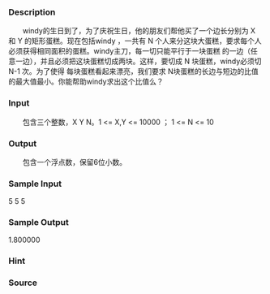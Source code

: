
### Description
　　windy的生日到了，为了庆祝生日，他的朋友们帮他买了一个边长分别为 X 和 Y 的矩形蛋糕。现在包括windy
，一共有 N 个人来分这块大蛋糕，要求每个人必须获得相同面积的蛋糕。windy主刀，每一切只能平行于一块蛋糕
的一边（任意一边），并且必须把这块蛋糕切成两块。这样，要切成 N 块蛋糕，windy必须切 N-1 次。为了使得
每块蛋糕看起来漂亮，我们要求 N块蛋糕的长边与短边的比值的最大值最小。你能帮助windy求出这个比值么？
### Input
　　包含三个整数，X Y N。1 <= X,Y <= 10000 ； 1 <= N <= 10
### Output
　　包含一个浮点数，保留6位小数。
### Sample Input
5 5 5
### Sample Output
1.800000
### Hint

### Source
